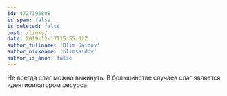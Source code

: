 ```yaml
---
id: 4727395808
is_spam: false
is_deleted: false
post: /links/
date: 2019-12-17T15:55:02Z
author_fullname: 'Olim Saidov'
author_nickname: 'olimsaidov'
author_is_anon: false
---
```


<p>Не всегда слаг можно выкинуть. В большинстве случаев слаг является идентификатором ресурса.</p>
